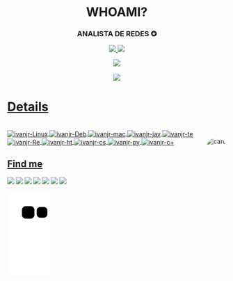 <h1 align="center">WHOAMI?</h1>
<h3 align="center">ANALISTA DE REDES ✪</h3>

<div align="center">
  <a href="https://github.com/Ivanjuniior">
  <img height="150em" src="https://github-readme-stats.vercel.app/api?username=Ivanjuniior&show_icons=true&theme=graywhite&include_all_commits=true&count_private=true"/>
  <img height="150em" src="https://github-readme-stats.vercel.app/api/top-langs/?username=Ivanjuniior&layout=compact&langs_count=7&theme=graywhite"/>  
<p align = "center">
 <img  src="https://github-readme-streak-stats.herokuapp.com/?user=ritik307&show_icons=true&locale=en&layout=compact&theme=graywhite&line_height=0" />
 
  ![](https://visitor-badge.glitch.me/badge?page_id=Ivanjuniior/Ivanjuniior)
 
</p> 

</div><h1>Details</h1>
<div style="display: inline_block"><br>
  <img align="center" alt="ivanjr-Linux" src="https://img.shields.io/badge/Linux-FCC624?style=for-the-badge&logo=linux&logoColor=black">
  <img align="center" alt="ivanjr-Deb" src="https://img.shields.io/badge/Debian-A81D33?style=for-the-badge&logo=debian&logoColor=white">
  <img align="center" alt="ivanjr-mac" src="https://img.shields.io/badge/mac%20os-000000?style=for-the-badge&logo=apple&logoColor=white">
  <img align="center" alt="ivanjr-jav" src="https://img.shields.io/badge/JavaScript-F7DF1E?style=for-the-badge&logo=javascript&logoColor=black">
  <img align="center" alt="ivanjr-te" src="https://img.shields.io/badge/Shell%20Script-4D4D4D?style=for-the-badge&logo=windows%20terminal&logoColor=white">
  <img align="center" alt="ivanjr-Re" src="https://img.shields.io/badge/React-20232A?style=for-the-badge&logo=react&logoColor=61DAFB">
  <img align="center" alt="ivanjr-ht" src="https://img.shields.io/badge/HTML5-E34F26?style=for-the-badge&logo=html5&logoColor=white">
  <img align="center" alt="ivanjr-cs" src="https://img.shields.io/badge/CSS3-1572B6?style=for-the-badge&logo=css3&logoColor=white">
  <img align="center" alt="ivanjr-py" src="https://img.shields.io/badge/Python-14354C?style=for-the-badge&logo=python&logoColor=white">
  <img align="center" alt="ivanjr-c+" src="https://img.shields.io/badge/C%2B%2B-00599C?style=for-the-badge&logo=c%2B%2B&logoColor=white">
  <img align="right" alt="card" height="150" style="border-radius:50px;" src="https://cdn.discordapp.com/attachments/927919109524557837/1057835492936257698/ivanjr_tpv_1200x1080px.png">
</div>  
  
  ## Find me
<div> 
  <a href="https://www.youtube.com/channel/UCudo2h0ReNBIcLNsKQdSh-g" target="_blank"><img src="https://img.shields.io/badge/YouTube-FF0000?style=for-the-badge&logo=youtube&logoColor=white" target="_blank"></a>
  <a href="https://instagram.com/juniiorbiispo" target="_blank"><img src="https://img.shields.io/badge/-Instagram-%23E4405F?style=for-the-badge&logo=instagram&logoColor=white" target="_blank"></a>
 <a href="https://discord.gg/JayB#0038" target="_blank"><img src="https://img.shields.io/badge/Discord-7289DA?style=for-the-badge&logo=discord&logoColor=white" target="_blank"></a> 
  <a href = "mailto:contato@ivanjr.eti.br"><img src="https://img.shields.io/badge/-mail-%23333?style=for-the-badge&logo=gmail&logoColor=white" target="_blank"></a>
  <a href="https://www.linkedin.com/in/ivan-jr" target="_blank"><img src="https://img.shields.io/badge/-LinkedIn-%230077B5?style=for-the-badge&logo=linkedin&logoColor=white" target="_blank"></a> 
  <a href="https://t.me/JrBishop" target="_blank"><img src="https://img.shields.io/badge/Telegram-2CA5E0?style=for-the-badge&logo=telegram&logoColor=white" target="_blank"></a> 
  <a><img src="[https://img.shields.io/website-up-down-green-red/http/monip.org.svg website:ivanjr.eti.br](https://img.shields.io/website-up-down-green-red/http/cv.lbesson.qc.to.svg Website: http://cv.lbesson.qc.to/)" target="_blank"></a>

  ![Snake animation](https://github.com/Ivanjuniior/Ivanjuniior/blob/output/github-contribution-grid-snake.svg)
 
</div>

